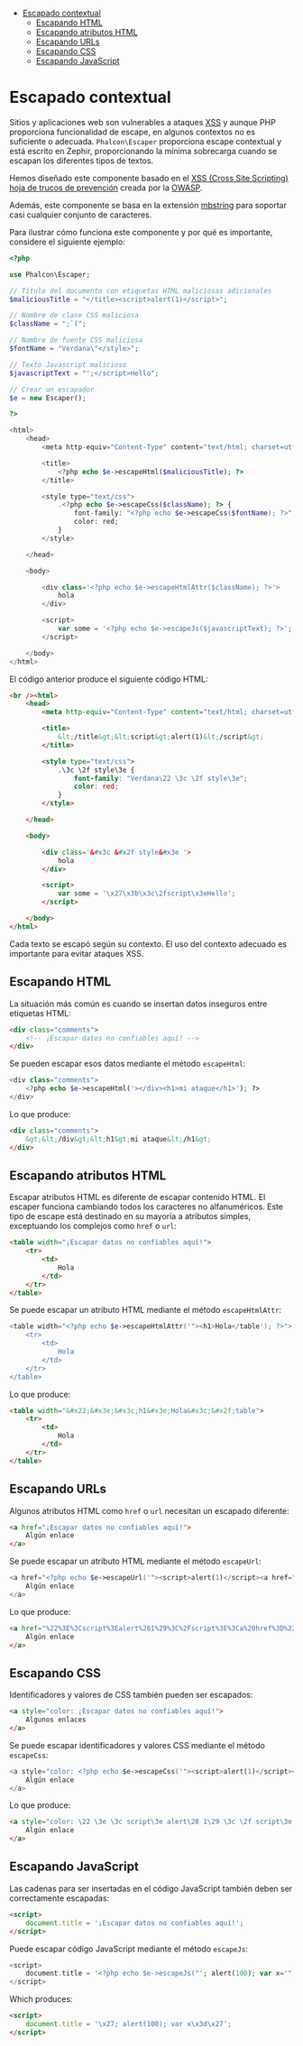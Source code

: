 <div class='article-menu'>
  <ul>
    <li>
      <a href="#overview">Escapado contextual</a> 
      <ul>
        <li>
          <a href="#html">Escapando HTML</a>
        </li>
        <li>
          <a href="#html-attributes">Escapando atributos HTML</a>
        </li>
        <li>
          <a href="#urls">Escapando URLs</a>
        </li>
        <li>
          <a href="#css">Escapando CSS</a>
        </li>
        <li>
          <a href="#javascript">Escapando JavaScript</a>
        </li>
      </ul>
    </li>
  </ul>
</div>

<a name='overview'></a>

# Escapado contextual

Sitios y aplicaciones web son vulnerables a ataques [XSS](https://www.owasp.org/index.php/XSS) y aunque PHP proporciona funcionalidad de escape, en algunos contextos no es suficiente o adecuada. `Phalcon\Escaper` proporciona escape contextual y está escrito en Zephir, proporcionando la mínima sobrecarga cuando se escapan los diferentes tipos de textos.

Hemos diseñado este componente basado en el [XSS (Cross Site Scripting) hoja de trucos de prevención](https://www.owasp.org/index.php/XSS_(Cross_Site_Scripting)_Prevention_Cheat_Sheet) creada por la [OWASP](https://www.owasp.org).

Además, este componente se basa en la extensión [mbstring](http://php.net/manual/en/book.mbstring.php) para soportar casi cualquier conjunto de caracteres.

Para ilustrar cómo funciona este componente y por qué es importante, considere el siguiente ejemplo:

```php
<?php

use Phalcon\Escaper;

// Título del documento con etiquetas HTML maliciosas adicionales
$maliciousTitle = "</title><script>alert(1)</script>";

// Nombre de clase CSS maliciosa
$className = ";`(";

// Nombre de fuente CSS maliciosa
$fontName = "Verdana\"</style>";

// Texto Javascript malicioso
$javascriptText = "';</script>Hello";

// Crear un escapador
$e = new Escaper();

?>

<html>
    <head>
        <meta http-equiv="Content-Type" content="text/html; charset=utf-8" />

        <title>
            <?php echo $e->escapeHtml($maliciousTitle); ?>
        </title>

        <style type="text/css">
            .<?php echo $e->escapeCss($className); ?> {
                font-family: "<?php echo $e->escapeCss($fontName); ?>";
                color: red;
            }
        </style>

    </head>

    <body>

        <div class='<?php echo $e->escapeHtmlAttr($className); ?>'>
            hola
        </div>

        <script>
            var some = '<?php echo $e->escapeJs($javascriptText); ?>';
        </script>

    </body>
</html>
```

El código anterior produce el siguiente código HTML:

```html
<br /><html>
    <head>
        <meta http-equiv="Content-Type" content="text/html; charset=utf-8" />

        <title>
            &lt;/title&gt;&lt;script&gt;alert(1)&lt;/script&gt;
        </title>

        <style type="text/css">
            .\3c \2f style\3e {
                font-family: "Verdana\22 \3c \2f style\3e";
                color: red;
            }
        </style>

    </head>

    <body>

        <div class='&#x3c &#x2f style&#x3e '>
            hola
        </div>

        <script>
            var some = '\x27\x3b\x3c\2fscript\x3eHello';
        </script>

    </body>
</html>
```

Cada texto se escapó según su contexto. El uso del contexto adecuado es importante para evitar ataques XSS.

<a name='html'></a>

## Escapando HTML

La situación más común es cuando se insertan datos inseguros entre etiquetas HTML:

```html
<div class="comments">
    <!-- ¡Escapar datos no confiables aquí! -->
</div>
```

Se pueden escapar esos datos mediante el método `escapeHtml`:

```php
<div class="comments">
    <?php echo $e->escapeHtml('></div><h1>mi ataque</h1>'); ?>
</div>
```

Lo que produce:

```html
<div class="comments">
    &gt;&lt;/div&gt;&lt;h1&gt;mi ataque&lt;/h1&gt;
</div>
```

<a name='html-attributes'></a>

## Escapando atributos HTML

Escapar atributos HTML es diferente de escapar contenido HTML. El escaper funciona cambiando todos los caracteres no alfanuméricos. Este tipo de escape está destinado en su mayoría a atributos simples, exceptuando los complejos como `href` o `url`:

```html
<table width="¡Escapar datos no confiables aquí!">
    <tr>
        <td>
            Hola
        </td>
    </tr>
</table>
```

Se puede escapar un atributo HTML mediante el método `escapeHtmlAttr`:

```php
<table width="<?php echo $e->escapeHtmlAttr('"><h1>Hola</table'); ?>">
    <tr>
        <td>
            Hola
        </td>
    </tr>
</table>
```

Lo que produce:

```html
<table width="&#x22;&#x3e;&#x3c;h1&#x3e;Hola&#x3c;&#x2f;table">
    <tr>
        <td>
            Hola
        </td>
    </tr>
</table>
```

<a name='urls'></a>

## Escapando URLs

Algunos atributos HTML como `href` o `url` necesitan un escapado diferente:

```html
<a href="¡Escapar datos no confiables aquí!">
    Algún enlace
</a>
```

Se puede escapar un atributo HTML mediante el método `escapeUrl`:

```php
<a href="<?php echo $e->escapeUrl('"><script>alert(1)</script><a href="#'); ?>">
    Algún enlace
</a>
```

Lo que produce:

```html
<a href="%22%3E%3Cscript%3Ealert%281%29%3C%2Fscript%3E%3Ca%20href%3D%22%23">
    Algún enlace
</a>
```

<a name='css'></a>

## Escapando CSS

Identificadores y valores de CSS también pueden ser escapados:

```html
<a style="color: ¡Escapar datos no confiables aquí!">
    Algunos enlaces
</a>
```

Se puede escapar identificadores y valores CSS mediante el método `escapeCss`:

```php
<a style="color: <?php echo $e->escapeCss('"><script>alert(1)</script><a href="#'); ?>">
    Algún enlace
</a>
```

Lo que produce:

```html
<a style="color: \22 \3e \3c script\3e alert\28 1\29 \3c \2f script\3e \3c a\20 href\3d \22 \23 ">
    Algún enlace
</a>
```

<a name='javascript'></a>

## Escapando JavaScript

Las cadenas para ser insertadas en el código JavaScript también deben ser correctamente escapadas:

```html
<script>
    document.title = '¡Escapar datos no confiables aquí!';
</script>
```

Puede escapar código JavaScript mediante el método `escapeJs`:

```php
<script>
    document.title = '<?php echo $e->escapeJs("'; alert(100); var x='"); ?>';
</script>
```

Which produces:

```html
<script>
    document.title = '\x27; alert(100); var x\x3d\x27';
</script>
```
